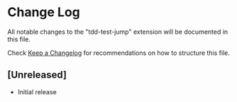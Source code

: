 # Change Log

All notable changes to the "tdd-test-jump" extension will be documented in this file.

Check [Keep a Changelog](http://keepachangelog.com/) for recommendations on how to structure this file.

## [Unreleased]

- Initial release